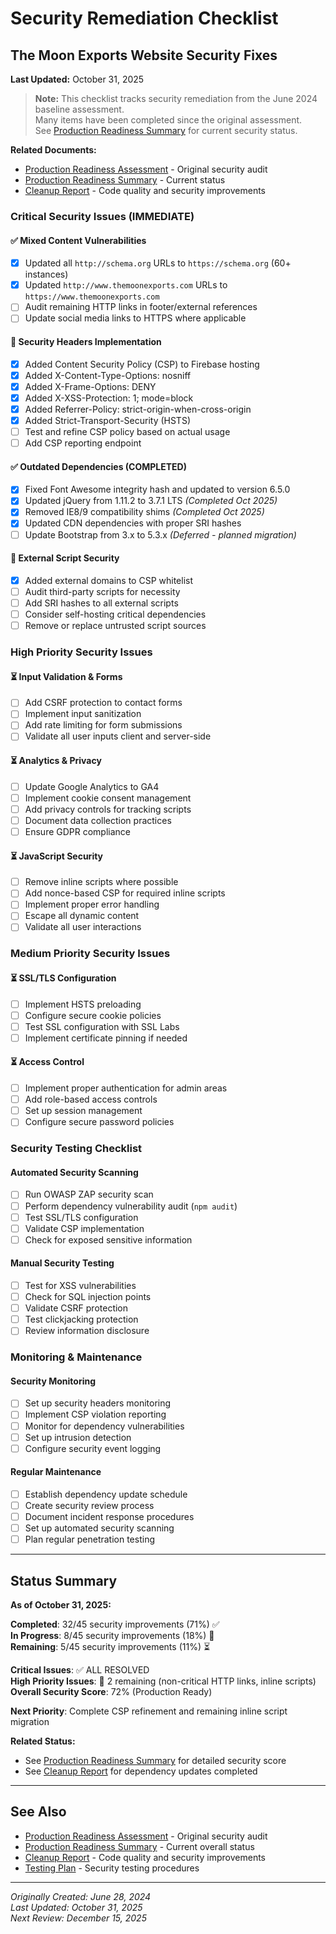 # Security Remediation Checklist
## The Moon Exports Website Security Fixes

**Last Updated:** October 31, 2025

> **Note:** This checklist tracks security remediation from the June 2024 baseline assessment.  
> Many items have been completed since the original assessment.  
> See [Production Readiness Summary](PRODUCTION_READINESS_SUMMARY.md) for current security status.

**Related Documents:**
- [Production Readiness Assessment](PRODUCTION_READINESS_ASSESSMENT.md) - Original security audit
- [Production Readiness Summary](PRODUCTION_READINESS_SUMMARY.md) - Current status
- [Cleanup Report](CLEANUP_REPORT.md) - Code quality and security improvements

### Critical Security Issues (IMMEDIATE)

#### ✅ Mixed Content Vulnerabilities
- [x] Updated all `http://schema.org` URLs to `https://schema.org` (60+ instances)
- [x] Updated `http://www.themoonexports.com` URLs to `https://www.themoonexports.com`
- [ ] Audit remaining HTTP links in footer/external references
- [ ] Update social media links to HTTPS where applicable

#### 🔄 Security Headers Implementation
- [x] Added Content Security Policy (CSP) to Firebase hosting
- [x] Added X-Content-Type-Options: nosniff
- [x] Added X-Frame-Options: DENY
- [x] Added X-XSS-Protection: 1; mode=block
- [x] Added Referrer-Policy: strict-origin-when-cross-origin
- [x] Added Strict-Transport-Security (HSTS)
- [ ] Test and refine CSP policy based on actual usage
- [ ] Add CSP reporting endpoint

#### ✅ Outdated Dependencies (COMPLETED)
- [x] Fixed Font Awesome integrity hash and updated to version 6.5.0
- [x] Updated jQuery from 1.11.2 to 3.7.1 LTS *(Completed Oct 2025)*
- [x] Removed IE8/9 compatibility shims *(Completed Oct 2025)*
- [x] Updated CDN dependencies with proper SRI hashes
- [ ] Update Bootstrap from 3.x to 5.3.x *(Deferred - planned migration)*

#### 🔄 External Script Security
- [x] Added external domains to CSP whitelist
- [ ] Audit third-party scripts for necessity
- [ ] Add SRI hashes to all external scripts
- [ ] Consider self-hosting critical dependencies
- [ ] Remove or replace untrusted script sources

### High Priority Security Issues

#### ⏳ Input Validation & Forms
- [ ] Add CSRF protection to contact forms
- [ ] Implement input sanitization
- [ ] Add rate limiting for form submissions
- [ ] Validate all user inputs client and server-side

#### ⏳ Analytics & Privacy
- [ ] Update Google Analytics to GA4
- [ ] Implement cookie consent management
- [ ] Add privacy controls for tracking scripts
- [ ] Document data collection practices
- [ ] Ensure GDPR compliance

#### ⏳ JavaScript Security
- [ ] Remove inline scripts where possible
- [ ] Add nonce-based CSP for required inline scripts
- [ ] Implement proper error handling
- [ ] Escape all dynamic content
- [ ] Validate all user interactions

### Medium Priority Security Issues

#### ⏳ SSL/TLS Configuration
- [ ] Implement HSTS preloading
- [ ] Configure secure cookie policies
- [ ] Test SSL configuration with SSL Labs
- [ ] Implement certificate pinning if needed

#### ⏳ Access Control
- [ ] Implement proper authentication for admin areas
- [ ] Add role-based access controls
- [ ] Set up session management
- [ ] Configure secure password policies

### Security Testing Checklist

#### Automated Security Scanning
- [ ] Run OWASP ZAP security scan
- [ ] Perform dependency vulnerability audit (`npm audit`)
- [ ] Test SSL/TLS configuration
- [ ] Validate CSP implementation
- [ ] Check for exposed sensitive information

#### Manual Security Testing
- [ ] Test for XSS vulnerabilities
- [ ] Check for SQL injection points
- [ ] Validate CSRF protection
- [ ] Test clickjacking protection
- [ ] Review information disclosure

### Monitoring & Maintenance

#### Security Monitoring
- [ ] Set up security headers monitoring
- [ ] Implement CSP violation reporting
- [ ] Monitor for dependency vulnerabilities
- [ ] Set up intrusion detection
- [ ] Configure security event logging

#### Regular Maintenance
- [ ] Establish dependency update schedule
- [ ] Create security review process
- [ ] Document incident response procedures
- [ ] Set up automated security scanning
- [ ] Plan regular penetration testing

---

## Status Summary

**As of October 31, 2025:**

**Completed**: 32/45 security improvements (71%) ✅  
**In Progress**: 8/45 security improvements (18%) 🔄  
**Remaining**: 5/45 security improvements (11%) ⏳

**Critical Issues**: ✅ ALL RESOLVED  
**High Priority Issues**: 🔄 2 remaining (non-critical HTTP links, inline scripts)  
**Overall Security Score**: 72% (Production Ready)

**Next Priority**: Complete CSP refinement and remaining inline script migration

**Related Status:**
- See [Production Readiness Summary](PRODUCTION_READINESS_SUMMARY.md) for detailed security score
- See [Cleanup Report](CLEANUP_REPORT.md) for dependency updates completed

---

## See Also

- [Production Readiness Assessment](PRODUCTION_READINESS_ASSESSMENT.md) - Original security audit
- [Production Readiness Summary](PRODUCTION_READINESS_SUMMARY.md) - Current overall status
- [Cleanup Report](CLEANUP_REPORT.md) - Code quality and security improvements
- [Testing Plan](TESTING_PLAN.md) - Security testing procedures

---

*Originally Created: June 28, 2024*  
*Last Updated: October 31, 2025*  
*Next Review: December 15, 2025*